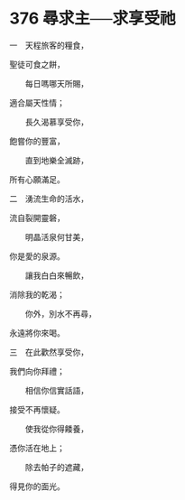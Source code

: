 # 376 尋求主──求享受祂

一　天程旅客的糧食，

聖徒可食之餅，

　　每日嗎哪天所賜，

適合屬天性情；

　　長久渴慕享受你，

飽嘗你的豐富，

　　直到地樂全滅跡，

所有心願滿足。

二　湧流生命的活水，

流自裂開靈磐，

　　明晶活泉何甘美，

你是愛的泉源。

　　讓我白白來暢飲，

消除我的乾渴；　

　　你外，別水不再尋，

永遠將你來喝。

三　在此歡然享受你，

我們向你拜禮；

　　相信你信實話語，

接受不再懷疑。

　　使我從你得餧養，

憑你活在地上；

　　除去帕子的遮藏，

得見你的面光。

